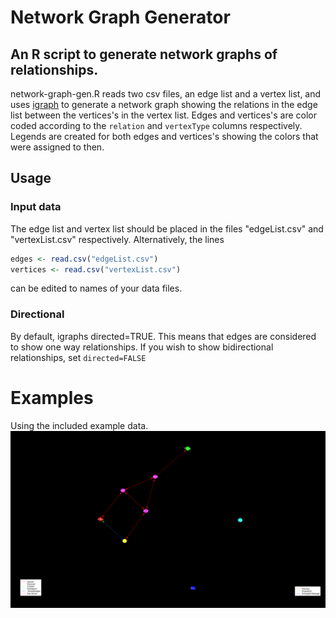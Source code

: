 # Network Graph Generator
## An R script to generate network graphs of relationships.

network-graph-gen.R reads two csv files, an edge list and a vertex list,
and uses [igraph](http://igraph.org/) to generate a network graph
showing the relations in the edge list between the vertices's in the vertex list.
Edges and vertices's are color coded according to the `relation` and
`vertexType` columns respectively.
Legends are created for both edges and vertices's showing the colors that were assigned to then.

## Usage
### Input data
The edge list and vertex list should be placed in the files
"edgeList.csv" and "vertexList.csv" respectively.
Alternatively, the lines
```R
edges <- read.csv("edgeList.csv")
vertices <- read.csv("vertexList.csv")
```
can be edited to names of your data files.

### Directional
By default, igraphs directed=TRUE.
This means that edges are considered to show one way relationships.
If you wish to show bidirectional relationships, set `directed=FALSE`

# Examples
Using the included example data.
![Alice and Bob](network-graph.png)
